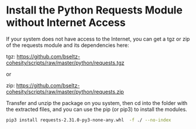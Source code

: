 # Install the Python Requests Module without Internet Access

If your system does not have access to the Internet, you can get a tgz or zip of the requests module and its dependencies here:

tgz: <https://github.com/bseltz-cohesity/scripts/raw/master/python/requests.tgz>

or

zip: <https://github.com/bseltz-cohesity/scripts/raw/master/python/requests.zip>

Transfer and unzip the package on you system, then cd into the folder with the extracted files, and you can use the pip (or pip3) to install the modules.

```bash
pip3 install requests-2.31.0-py3-none-any.whl  -f ./ --no-index
```
